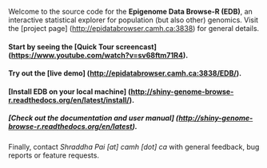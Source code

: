 Welcome to the source code for the **Epigenome Data Browse-R (EDB)**, an interactive statistical explorer for population (but also other) genomics. Visit the [project page] (http://epidatabrowser.camh.ca:3838) for general details.

#### Start by seeing the [Quick Tour screencast] (https://www.youtube.com/watch?v=sv68ftm71R4).

#### Try out the [live demo] (http://epidatabrowser.camh.ca:3838/EDB/).

#### [Install EDB on your local machine] (http://shiny-genome-browse-r.readthedocs.org/en/latest/install/).

##### [Check out the documentation and user manual] (http://shiny-genome-browse-r.readthedocs.org/en/latest).


Finally, contact *Shraddha Pai [at] camh [dot] ca* with general feedback, bug reports or feature requests.


